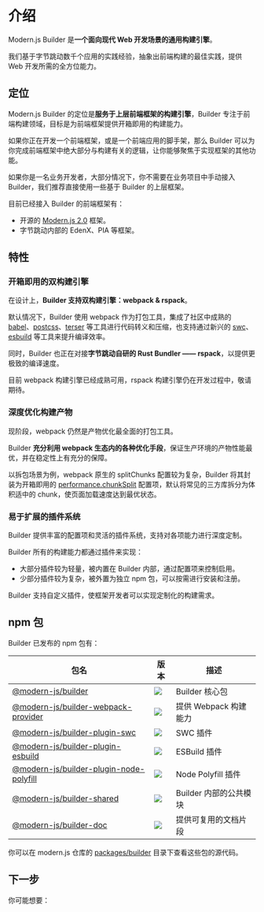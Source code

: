 # 介绍

Modern.js Builder 是**一个面向现代 Web 开发场景的通用构建引擎**。

我们基于字节跳动数千个应用的实践经验，抽象出前端构建的最佳实践，提供 Web 开发所需的全方位能力。

## 定位

Modern.js Builder 的定位是**服务于上层前端框架的构建引擎**，Builder 专注于前端构建领域，目标是为前端框架提供开箱即用的构建能力。

如果你正在开发一个前端框架，或是一个前端应用的脚手架，那么 Builder 可以为你完成前端框架中绝大部分与构建有关的逻辑，让你能够聚焦于实现框架的其他功能。

如果你是一名业务开发者，大部分情况下，你不需要在业务项目中手动接入 Builder，我们推荐直接使用一些基于 Builder 的上层框架。

目前已经接入 Builder 的前端框架有：

- 开源的 [Modern.js 2.0](https://github.com/modern-js-dev/modern.js) 框架。
- 字节跳动内部的 EdenX、PIA 等框架。

## 特性

### 开箱即用的双构建引擎

在设计上，**Builder 支持双构建引擎：webpack & rspack**。

默认情况下，Builder 使用 webpack 作为打包工具，集成了社区中成熟的 [babel](https://github.com/babel/babel)、[postcss](https://github.com/postcss/postcss)、[terser](https://github.com/terser/terser) 等工具进行代码转义和压缩，也支持通过新兴的 [swc](https://github.com/swc-project/swc)、[esbuild](https://github.com/evanw/esbuild) 等工具来提升编译效率。

同时，Builder 也正在对接**字节跳动自研的 Rust Bundler —— rspack**，以提供更极致的编译速度。

目前 webpack 构建引擎已经成熟可用，rspack 构建引擎仍在开发过程中，敬请期待。

### 深度优化构建产物

现阶段，webpack 仍然是产物优化最全面的打包工具。

Builder **充分利用 webpack 生态内的各种优化手段**，保证生产环境的产物性能最优，并在稳定性上有充分的保障。

以拆包场景为例，webpack 原生的 splitChunks 配置较为复杂，Builder 将其封装为开箱即用的 [performance.chunkSplit](/zh/api/config-performance.html#performance-chunksplit) 配置项，默认将常见的三方库拆分为体积适中的 chunk，使页面加载速度达到最优状态。

### 易于扩展的插件系统

Builder 提供丰富的配置项和灵活的插件系统，支持对各项能力进行深度定制。

Builder 所有的构建能力都通过插件来实现：

- 大部分插件较为轻量，被内置在 Builder 内部，通过配置项来控制启用。
- 少部分插件较为复杂，被外置为独立 npm 包，可以按需进行安装和注册。

Builder 支持自定义插件，使框架开发者可以实现定制化的构建需求。

## npm 包

Builder 已发布的 npm 包有：

| 包名                                                                                                             | 版本                                                                                        | 描述                   |
| ---------------------------------------------------------------------------------------------------------------- | ------------------------------------------------------------------------------------------- | ---------------------- |
| [@modern-js/builder](https://www.npmjs.com/package/@modern-js/builder)                                           | ![](https://img.shields.io/npm/v/@modern-js/builder?style=flat-square)                      | Builder 核心包         |
| [@modern-js/builder-webpack-provider](https://www.npmjs.com/package/@modern-js/builder-webpack-provider)         | ![](https://img.shields.io/npm/v/@modern-js/builder-webpack-provider?style=flat-square)     | 提供 Webpack 构建能力  |
| [@modern-js/builder-plugin-swc](https://www.npmjs.com/package/@modern-js/builder-plugin-swc)                     | ![](https://img.shields.io/npm/v/@modern-js/builder-plugin-swc?style=flat-square)           | SWC 插件               |
| [@modern-js/builder-plugin-esbuild](https://www.npmjs.com/package/@modern-js/builder-plugin-esbuild)             | ![](https://img.shields.io/npm/v/@modern-js/builder-plugin-esbuild?style=flat-square)       | ESBuild 插件           |
| [@modern-js/builder-plugin-node-polyfill](https://www.npmjs.com/package/@modern-js/builder-plugin-node-polyfill) | ![](https://img.shields.io/npm/v/@modern-js/builder-plugin-node-polyfill?style=flat-square) | Node Polyfill 插件     |
| [@modern-js/builder-shared](https://www.npmjs.com/package/@modern-js/builder-shared)                             | ![](https://img.shields.io/npm/v/@modern-js/builder-shared?style=flat-square)               | Builder 内部的公共模块 |
| [@modern-js/builder-doc](https://www.npmjs.com/package/@modern-js/builder-doc)                                   | ![](https://img.shields.io/npm/v/@modern-js/builder-doc?style=flat-square)                  | 提供可复用的文档片段   |

你可以在 modern.js 仓库的 [packages/builder](https://github.com/modern-js-dev/modern.js/tree/main/packages/builder/) 目录下查看这些包的源代码。

## 下一步

你可能想要：

<NextSteps>
  <Step href="/guide/quick-start.html" title="快速上手" description="了解如何使用 Builder"/>
  <Step href="/guide/features.html" title="功能导航" description="了解 Builder 提供的所有功能"/>
  <Step href="/api" title="查阅 API" description="查看详细的 API 文档"/>
</NextSteps>
